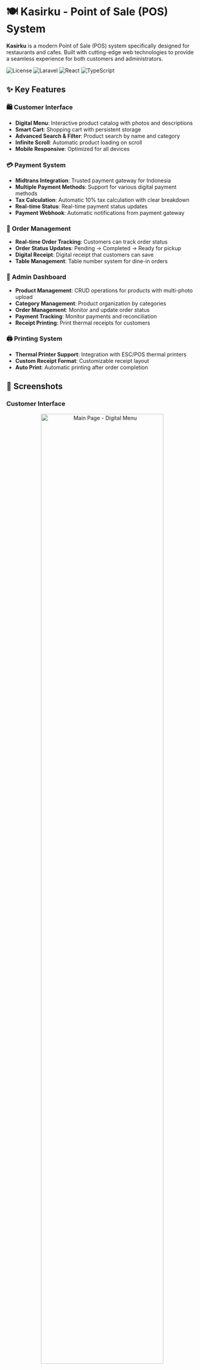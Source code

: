 # 🍽️ Kasirku - Point of Sale (POS) System

**Kasirku** is a modern Point of Sale (POS) system specifically designed for restaurants and cafes. Built with cutting-edge web technologies to provide a seamless experience for both customers and administrators.

![License](https://img.shields.io/badge/license-MIT-blue.svg)
![Laravel](https://img.shields.io/badge/Laravel-12.x-red.svg)
![React](https://img.shields.io/badge/React-18.x-blue.svg)
![TypeScript](https://img.shields.io/badge/TypeScript-5.x-blue.svg)

## ✨ Key Features

### 🛍️ Customer Interface

- **Digital Menu**: Interactive product catalog with photos and descriptions
- **Smart Cart**: Shopping cart with persistent storage
- **Advanced Search & Filter**: Product search by name and category
- **Infinite Scroll**: Automatic product loading on scroll
- **Mobile Responsive**: Optimized for all devices

### 💳 Payment System

- **Midtrans Integration**: Trusted payment gateway for Indonesia
- **Multiple Payment Methods**: Support for various digital payment methods
- **Tax Calculation**: Automatic 10% tax calculation with clear breakdown
- **Real-time Status**: Real-time payment status updates
- **Payment Webhook**: Automatic notifications from payment gateway

### 📱 Order Management

- **Real-time Order Tracking**: Customers can track order status
- **Order Status Updates**: Pending → Completed → Ready for pickup
- **Digital Receipt**: Digital receipt that customers can save
- **Table Management**: Table number system for dine-in orders

### 🔧 Admin Dashboard

- **Product Management**: CRUD operations for products with multi-photo upload
- **Category Management**: Product organization by categories
- **Order Management**: Monitor and update order status
- **Payment Tracking**: Monitor payments and reconciliation
- **Receipt Printing**: Print thermal receipts for customers

### 🖨️ Printing System

- **Thermal Printer Support**: Integration with ESC/POS thermal printers
- **Custom Receipt Format**: Customizable receipt layout
- **Auto Print**: Automatic printing after order completion

## 📸 Screenshots

### Customer Interface

<div align="center">
  <img src="public/images/docs/main-page.png" alt="Main Page - Digital Menu" width="80%">
  <img src="public/images/docs/checkout-page.png" alt="Checkout Page" width="80%">
  <img src="public/images/docs/waiting-page.png" alt="Order Status Tracking" width="80%">
</div>

_Digital menu with product catalog, checkout page with tax calculation, and real-time order status tracking_

### Admin Dashboard

<div align="center">
  <img src="public/images/docs/products-management-page.png" alt="Admin Products Management" width="80%">
</div>

_Admin products management dashboard for managing inventory and orders_

## 🏗️ Tech Stack

### Backend

- **Laravel 12.x** - PHP Framework
- **Inertia.js** - Modern monolith approach
- **SQLite Database** - Lightweight database solution
- **Midtrans SDK** - Payment gateway integration
- **ESC/POS PHP** - Thermal printer integration

### Frontend

- **React 18** - User interface library
- **TypeScript** - Type-safe JavaScript
- **Tailwind CSS** - Utility-first CSS framework
- **shadcn/ui** - Modern UI components
- **Vite** - Fast build tool and dev server

### Development Tools

- **Composer** - PHP dependency management
- **NPM** - Node.js package management
- **Laravel Pint** - PHP code styling
- **ESLint & Prettier** - JavaScript/TypeScript linting and formatting
- **Pest** - PHP testing framework

## 🚀 Installation

### Prerequisites

- PHP 8.2 or higher
- Composer
- Node.js 18+ and NPM
- SQLite (or other Laravel-supported database)

### Step 1: Clone Repository

```bash
git clone https://github.com/rezadrian01/Kasirku.git
cd Kasirku
```

### Step 2: Install Dependencies

```bash
# Install PHP dependencies
composer install

# Install Node.js dependencies
npm install
```

### Step 3: Environment Setup

```bash
# Copy environment file
cp .env.example .env

# Generate application key
php artisan key:generate
```

### Step 4: Database Setup

```bash
# Run migrations
php artisan migrate

# Seed database (optional)
php artisan db:seed
```

### Step 5: Configure Midtrans

Edit the `.env` file and add Midtrans configuration:

```env
MIDTRANS_SERVER_KEY=your-server-key
MIDTRANS_CLIENT_KEY=your-client-key
MIDTRANS_IS_PRODUCTION=false
MIDTRANS_IS_SANITIZED=true
MIDTRANS_IS_3DS=true
```

### Step 6: Build Assets

```bash
# Development
npm run dev

# Production
npm run build
```

### Step 7: Start Development Server

```bash
# Laravel development server
php artisan serve

# Vite development server (in separate terminal)
npm run dev
```

The application will be available at `http://localhost:8000`

## 📖 Usage Guide

### Customer Flow

1. **Browse Menu**: Customers access the homepage to view the menu
2. **Add to Cart**: Select products and add them to the cart
3. **Checkout**: Enter customer name and table number
4. **Payment**: Pay using Midtrans payment gateway
5. **Order Tracking**: Track order status through the provided link

### Admin Flow

1. **Login**: Admin logs in to the dashboard (`/admin/dashboard`)
2. **Manage Products**: Add, edit, or delete products
3. **Manage Categories**: Manage product categories
4. **Monitor Orders**: View and update order status
5. **Print Receipt**: Print receipts for customers

## 🔧 Configuration

### Midtrans Setup

1. Register an account at [Midtrans](https://midtrans.com)
2. Get your Server Key and Client Key
3. Configure webhook URL for production: `yourdomain.com/checkout/notification`

### Printer Setup (Optional)

1. Connect thermal printer via USB
2. Ensure printer is detected at `/dev/usb/lp0`
3. Adjust printer path in `PrintController.php` if needed

### Environment Variables

```env
# Application
APP_NAME=Kasirku
APP_URL=http://localhost:8000

# Database
DB_CONNECTION=sqlite
DB_DATABASE=/absolute/path/to/database.sqlite

# Midtrans Configuration
MIDTRANS_SERVER_KEY=your-server-key
MIDTRANS_CLIENT_KEY=your-client-key
MIDTRANS_IS_PRODUCTION=false
```

## 🧪 Testing

```bash
# Run PHP tests
php artisan test

# Run with coverage
php artisan test --coverage

# Run JavaScript tests
npm run test

# Type checking
npm run types
```

## 📁 Project Structure

```
kasirku/
├── app/
│   ├── Http/Controllers/        # Laravel controllers
│   ├── Models/                  # Eloquent models
│   └── Providers/              # Service providers
├── database/
│   ├── migrations/             # Database migrations
│   ├── seeders/                # Database seeders
│   └── factories/              # Model factories
├── resources/
│   ├── js/                     # React/TypeScript frontend
│   │   ├── components/         # Reusable UI components
│   │   ├── pages/              # Page components
│   │   └── types/              # TypeScript type definitions
│   └── css/                    # Stylesheets
├── routes/
│   ├── web.php                 # Web routes
│   └── auth.php                # Authentication routes
└── public/                     # Public assets
```

## 🤝 Contributing

We warmly welcome contributions! Please follow these steps:

1. Fork this repository
2. Create a feature branch (`git checkout -b feature/amazing-feature`)
3. Commit your changes (`git commit -m 'Add amazing feature'`)
4. Push to the branch (`git push origin feature/amazing-feature`)
5. Create a Pull Request

### Development Guidelines

- Follow PSR-12 for PHP code
- Use TypeScript for all frontend code
- Ensure all tests pass before submitting PR
- Write descriptive commit messages

## 🐛 Bug Reports & Feature Requests

If you find a bug or want to request a new feature:

1. Check first in [Issues](https://github.com/rezadrian01/Kasirku/issues)
2. If it doesn't exist, create a new issue with the appropriate template
3. Provide detailed information and reproduction steps for bugs

## 📄 License

This project uses the [MIT License](LICENSE.md). You are free to use, modify, and distribute this project according to the license terms.

## 🙏 Acknowledgments

- [Laravel](https://laravel.com) - Amazing PHP framework
- [React](https://reactjs.org) - The best UI library
- [Tailwind CSS](https://tailwindcss.com) - Utility-first CSS framework
- [shadcn/ui](https://ui.shadcn.com) - Beautiful UI components
- [Midtrans](https://midtrans.com) - Indonesian payment gateway
- [Inertia.js](https://inertiajs.com) - Modern monolith approach

## 👨‍💻 Author

**Reza Adrian**

- GitHub: [@rezadrian01](https://github.com/rezadrian01)

## 📞 Support

If you need help or have questions:

- Create an issue in the GitHub repository
- Email: support@kasirku.com (if available)

---

⭐ Don't forget to star this repository if it's helpful!

**Made with ❤️ for Indonesian F&B industry**
